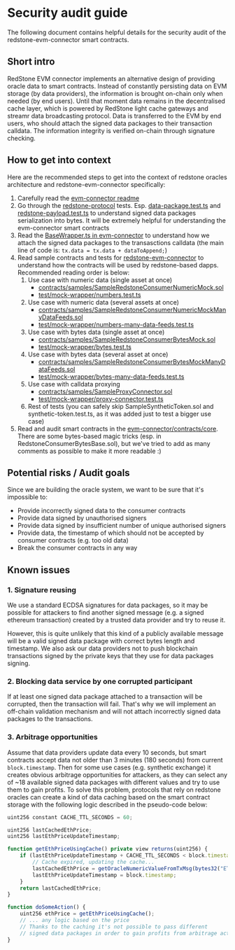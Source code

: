 # Security audit guide

The following document contains helpful details for the security audit of the redstone-evm-connector smart contracts.

## Short intro
RedStone EVM connector implements an alternative design of providing oracle data to smart contracts. Instead of constantly persisting data on EVM storage (by data providers), the information is brought on-chain only when needed (by end users). Until that moment data remains in the decentralised cache layer, which is powered by RedStone light cache gateways and streamr data broadcasting protocol. Data is transferred to the EVM by end users, who should attach the signed data packages to their transaction calldata. The information integrity is verified on-chain through signature checking.

## How to get into context

Here are the recommended steps to get into the context of redstone oracles architecture and redstone-evm-connector specifically:

1. Carefully read the [evm-connector readme](./README.md)
2. Go through the [redstone-protocol](../protocol/) tests. Esp. [data-package.test.ts](../protocol/test/data-package.test.ts) and [redstone-payload.test.ts](../protocol/test/redstone-payload.test.ts) to understand signed data packages serialization into bytes. It will be extremely helpful for understanding the evm-connector smart contracts
3. Read the [BaseWrapper.ts in evm-connector](./src/wrappers/BaseWrapper.ts) to understand how we attach the signed data packages to the transasctions calldata (the main line of code is: `tx.data = tx.data + dataToAppend;`)
4. Read sample contracts and tests for [redstone-evm-connector](./test/) to understand how the contracts will be used by redstone-based dapps. Recommended reading order is below:
    1. Use case with numeric data (single asset at once)
        - [contracts/samples/SampleRedstoneConsumerNumericMock.sol](contracts/samples/SampleRedstoneConsumerNumericMock.sol)
        - [test/mock-wrapper/numbers.test.ts](test/mock-wrapper/numbers.test.ts)
    2. Use case with numeric data (several assets at once)
        - [contracts/samples/SampleRedstoneConsumerNumericMockManyDataFeeds.sol](contracts/samples/SampleRedstoneConsumerNumericMockManyDataFeeds.sol)
        - [test/mock-wrapper/numbers-many-data-feeds.test.ts](test/mock-wrapper/numbers-many-data-feeds.test.ts)
    3. Use case with bytes data (single asset at once)
        - [contracts/samples/SampleRedstoneConsumerBytesMock.sol](contracts/samples/SampleRedstoneConsumerBytesMock.sol)
        - [test/mock-wrapper/bytes.test.ts](test/mock-wrapper/bytes.test.ts)
    4. Use case with bytes data (several asset at once)
        - [contracts/samples/SampleRedstoneConsumerBytesMockManyDataFeeds.sol](contracts/samples/SampleRedstoneConsumerBytesMockManyDataFeeds.sol)
        - [test/mock-wrapper/bytes-many-data-feeds.test.ts](test/mock-wrapper/bytes-many-data-feeds.test.ts)
    5. Use case with calldata proxying
        - [contracts/samples/SampleProxyConnector.sol](contracts/samples/SampleProxyConnector.sol)
        - [test/mock-wrapper/proxy-connector.test.ts](test/mock-wrapper/proxy-connector.test.ts)
    6. Rest of tests (you can safely skip SampleSyntheticToken.sol and synthetic-token.test.ts, as it was added just to test a bigger use case)
5. Read and audit smart contracts in the [evm-connector/contracts/core](./contracts/core/). There are some bytes-based magic tricks (esp. in RedstoneConsumerBytesBase.sol), but we've tried to add as many comments as possible to make it more readable :)

## Potential risks / Audit goals

Since we are building the oracle system, we want to be sure that it's impossible to:
- Provide incorrectly signed data to the consumer contracts
- Provide data signed by unauthorised signers
- Provide data signed by insufficient number of unique authorised signers
- Provide data, the timestamp of which should not be accepted by consumer contracts (e.g. too old data)
- Break the consumer contracts in any way

## Known issues

### 1. Signature reusing
We use a standard ECDSA signatures for data packages, so it may be possible for attackers to find another signed message (e.g. a signed ethereum transaction) created by a trusted data provider and try to reuse it. 

However, this is quite unlikely that this kind of a publicly available message will be a valid signed data package with correct bytes length and timestamp. We also ask our data providers not to push blockchain transactions signed by the private keys that they use for data packages signing.

### 2. Blocking data service by one corrupted participant
If at least one signed data package attached to a transaction will be corrupted, then the transaction will fail. That's why we will implement an off-chain validation mechanism and will not attach incorrectly signed data packages to the transactions.

### 3. Arbitrage opportunities
Assume that data providers update data every 10 seconds, but smart contracts accept data not older than 3 minutes (180 seconds) from current `block.timestamp`. Then for some use cases (e.g. synthetic exchange) it creates obvious arbitrage opportunities for attackers, as they can select any of ~18 available signed data packages with different values and try to use them to gain profits. To solve this problem, protocols that rely on redstone oracles can create a kind of data caching based on the smart contract storage with the following logic described in the pseudo-code below:

```js
uint256 constant CACHE_TTL_SECONDS = 60;

uint256 lastCachedEthPrice;
uint256 lastEthPriceUpdateTimestamp;

function getEthPriceUsingCache() private view returns(uint256) {
    if (lastEthPriceUpdateTimestamp + CACHE_TTL_SECONDS < block.timestamp) {
        // Cache expired, updating the cache...
        lastCachedEthPrice = getOracleNumericValueFromTxMsg(bytes32("ETH"));
        lastEthPriceUpdateTimestamp = block.timestamp;
    }
    return lastCachedEthPrice;
}

function doSomeAction() {
    uint256 ethPrice = getEthPriceUsingCache();
    // ... any logic based on the price
    // Thanks to the caching it's not possible to pass different
    // signed data packages in order to gain profits from arbitrage actions
}
```
